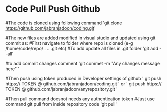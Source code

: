 # Code Pull Push Github

#The code is cloned using following command
'git clone https://github.com/jabranjadoon/coding.git'

#The new files are added modified in visual studio and updated using git commit as: 
#First navigate to folder where repo is cloned (e-g /home/code/repo/ . .. .git etc)
#To add update all files in .git folder 
'git add --all'      

#to add commit changes comment
'git commet -m "Any changes message here" '

#Then push using token produced in Developer settings of github 
' git push https://   TOKEN  @ github.com/jabranjadoon/coding.git ' or
' git push https://   TOKEN  @ github.com/jabranjadoon/anyrepository.git ' 


#Then pull command doesnot needs any authentication token
#Just use command git pull from inside repository code
'git pull'
